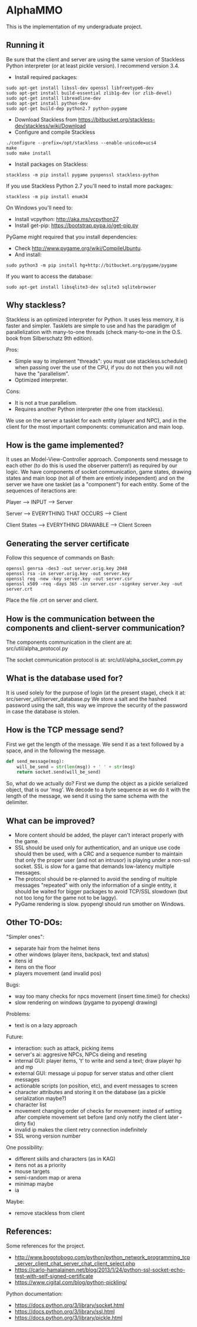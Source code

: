 # AlphaMMO

This is the implementation of my undergraduate project.


## Running it

Be sure that the client and server are using the same version of Stackless Python interpreter (or at least pickle version). I recommend version 3.4.

- Install required packages:
```
sudo apt-get install libssl-dev openssl libfreetype6-dev
sudo apt-get install build-essential zlib1g-dev (or zlib-devel)
sudo apt-get install libreadline-dev
sudo apt-get install python-dev
sudo apt-get build-dep python2.7 python-pygame
```
- Download Stackless from https://bitbucket.org/stackless-dev/stackless/wiki/Download
- Configure and compile Stackless
```
./configure --prefix=/opt/stackless --enable-unicode=ucs4
make
sudo make install
```
- Install packages on Stackless:
```
stackless -m pip install pygame pyopenssl stackless-python
```

If you use Stackless Python 2.7 you'll need to install more packages:
```
stackless -m pip install enum34
```

On Windows you'll need to:
- Install vcpython: http://aka.ms/vcpython27
- Install get-pip: https://bootstrap.pypa.io/get-pip.py


PyGame might required that you install dependencies:
- Check http://www.pygame.org/wiki/CompileUbuntu.
- And install:
```
sudo python3 -m pip install hg+http://bitbucket.org/pygame/pygame
```


If you want to access the database:
```
sudo apt-get install libsqlite3-dev sqlite3 sqlitebrowser
```


## Why stackless?

Stackless is an optimized interpreter for Python.
It uses less memory, it is faster and simpler. Tasklets are simple to use and has the paradigm of parallelization with many-to-one threads (check many-to-one in the O.S. book from Silberschatz 9th edition). 


Pros:
- Simple way to implement "threads": you must use stackless.schedule() when passing over the use of the CPU, if you do not then you will not have the "parallelism".
- Optimized interpreter.


Cons:
- It is not a true parallelism.
- Requires another Python interpreter (the one from stackless).

We use on the server a tasklet for each entity (player and NPC), and in the client for the most important components: communication and main loop.


## How is the game implemented?

It uses an Model-View-Controller approach. Components send message to each other (to do this is used the observer pattern!) as required by our logic. We have components of socket communication, game states, drawing states and main loop (not all of them are entirely independent) and on the server we have one tasklet (as a "component") for each entity.
Some of the sequences of iteractions are:

Player --> INPUT --> Server

Server --> EVERYTHING THAT OCCURS --> Client

Client States --> EVERYTHING DRAWABLE --> Client Screen


## Generating the server certificate

Follow this sequence of commands on Bash:
```
openssl genrsa -des3 -out server.orig.key 2048
openssl rsa -in server.orig.key -out server.key
openssl req -new -key server.key -out server.csr
openssl x509 -req -days 365 -in server.csr -signkey server.key -out server.crt
```
Place the file .crt on  server and client.


## How is the communication between the components and client-server communication?

The components communication in the client are at: src/util/alpha_protocol.py

The socket communication protocol is at: src/util/alpha_socket_comm.py


## What is the database used for?

It is used solely for the purpose of login (at the present stage), check it at: src/server_util/server_database.py
We store a salt and the hashed password using the salt, this way we improve the security of the password in case the database is stolen.


## How is the TCP message send?

First we get the length of the message. We send it as a text followed by a space, and in the following the message.

```python
def send_message(msg):
    will_be_send = str(len(msg)) + ' ' + str(msg)
    return socket.send(will_be_send)
```

So, what do we actually do?
First we dump the object as a pickle serialized object, that is our 'msg'. We decode to a byte sequence as we do it with the length of the message, we send it using the same schema with the delimiter.


## What can be improved?

- More content should be added, the player can't interact properly with the game.
- SSL should be used only for authentication, and an unique use code should then be used, with a CRC and a sequence number to maintain that only the proper user (and not an intrusor) is playing under a non-ssl socket. SSL is slow for a game that demands low-latency multiple messages.
- The protocol should be re-planned to avoid the sending of multiple messages "repeated" with only the information of a single entity, it should be waited for bigger packages to avoid TCP/SSL slowdown (but not too long for the game not to be laggy).
- PyGame rendering is slow. pyopengl should run smother on Windows.


## Other TO-DOs:

"Simpler ones":
- separate hair from the helmet itens
- other windows (player itens, backpack, text and status)
- itens id
- itens on the floor
- players movement (and invalid pos)

Bugs:
- way too many checks for npcs movement (insert time.time() for checks)
- slow rendering on windows (pygame to pyopengl drawing)

Problems:
- text is on a lazy approach

Future:
- interaction: such as attack, picking items
- server's ai: aggresive NPCs, NPCs dieing and reseting
- internal GUI: player items, 't' to write and send a text; draw player hp and mp
- external GUI: message ui popup for server status and other client messages
- actionable scripts (on position, etc), and event messages to screen
- character attributes and storing it on the database (as a pickle serialization maybe?)
- character list
- movement changing order of checks for movement: insted of setting after complete movement set before (and only notify the client later - dirty fix)
- invalid ip makes the client retry connection indefinitely
- SSL wrong version number

One possibility:
- different skills and characters (as in KAG)
- itens not as a priority
- mouse targets
- semi-random map or arena
- minimap maybe
- ia

Maybe:
- remove stackless from client


## References:

Some references for the project.

- http://www.bogotobogo.com/python/python_network_programming_tcp_server_client_chat_server_chat_client_select.php
- https://carlo-hamalainen.net/blog/2013/1/24/python-ssl-socket-echo-test-with-self-signed-certificate
- https://www.cigital.com/blog/python-pickling/


Python documentation:

- https://docs.python.org/3/library/socket.html
- https://docs.python.org/3/library/ssl.html
- https://docs.python.org/3/library/pickle.html

